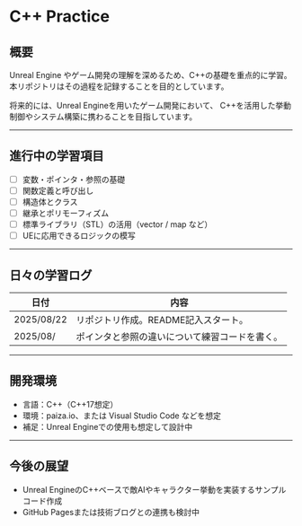 # C++ Practice

## 概要
Unreal Engine やゲーム開発の理解を深めるため、C++の基礎を重点的に学習。  
本リポジトリはその過程を記録することを目的としています。

将来的には、Unreal Engineを用いたゲーム開発において、
C++を活用した挙動制御やシステム構築に携わることを目指しています。

---

## 進行中の学習項目

- [ ] 変数・ポインタ・参照の基礎
- [ ] 関数定義と呼び出し
- [ ] 構造体とクラス
- [ ] 継承とポリモーフィズム
- [ ] 標準ライブラリ（STL）の活用（vector / map など）
- [ ] UEに応用できるロジックの模写

---

## 日々の学習ログ

| 日付 | 内容 |
|------|------|
| 2025/08/22 | リポジトリ作成。README記入スタート。 |
| 2025/08/   | ポインタと参照の違いについて練習コードを書く。 |

---

## 開発環境

- 言語：C++（C++17想定）
- 環境：paiza.io、または Visual Studio Code などを想定
- 補足：Unreal Engineでの使用も想定して設計中

---

## 今後の展望

- Unreal EngineのC++ベースで敵AIやキャラクター挙動を実装するサンプルコード作成
- GitHub Pagesまたは技術ブログとの連携も検討中
